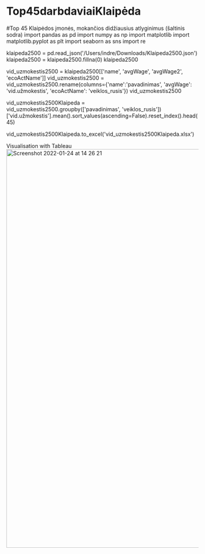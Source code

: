 # Top45darbdaviaiKlaipėda
#Top 45 Klaipėdos įmonės, mokančios didžiausius atlyginimus (šaltinis sodra)
import pandas as pd
import numpy as np
import matplotlib
import matplotlib.pyplot as plt
import seaborn as sns
import re

klaipeda2500 = pd.read_json('/Users/indre/Downloads/Klaipeda2500.json')
klaipeda2500 = klaipeda2500.fillna(0)
klaipeda2500

vid_uzmokestis2500 = klaipeda2500[['name', 'avgWage', 'avgWage2', 'ecoActName']]
vid_uzmokestis2500 = vid_uzmokestis2500.rename(columns={'name':'pavadinimas', 'avgWage': 'vid.užmokestis', 'ecoActName': 'veiklos_rusis'})
vid_uzmokestis2500

vid_uzmokestis2500Klaipeda = vid_uzmokestis2500.groupby(['pavadinimas', 'veiklos_rusis'])['vid.užmokestis'].mean().sort_values(ascending=False).reset_index().head(45)

vid_uzmokestis2500Klaipeda.to_excel('vid_uzmokestis2500Klaipeda.xlsx')


Visualisation with Tableau
<img width="1043" alt="Screenshot 2022-01-24 at 14 26 21" src="https://user-images.githubusercontent.com/98321529/150782900-0d7437b7-7514-459e-940c-7b9c7272c6c2.png">
